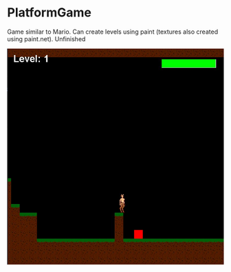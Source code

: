 # PlatformGame

Game similar to Mario. Can create levels using paint (textures also created using paint.net). Unfinished

![](gameimage.png)
